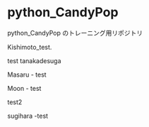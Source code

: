 # python_CandyPop

python_CandyPop のトレーニング用リポジトリ

Kishimoto_test.

test tanakadesuga

Masaru - test

Moon - test

test2

sugihara -test